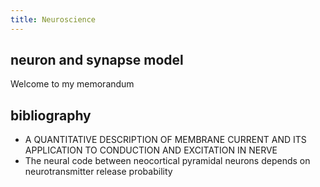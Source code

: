 ```yaml
---
title: Neuroscience
---
```


## neuron and synapse model

Welcome to my memorandum

## bibliography

- A QUANTITATIVE DESCRIPTION OF MEMBRANE CURRENT AND ITS APPLICATION TO CONDUCTION AND EXCITATION IN NERVE
- The neural code between neocortical pyramidal neurons depends on neurotransmitter release probability
